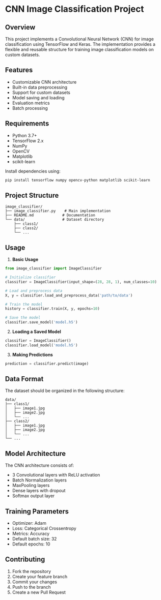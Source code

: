 # CNN Image Classification Project

## Overview
This project implements a Convolutional Neural Network (CNN) for image classification using TensorFlow and Keras. The implementation provides a flexible and reusable structure for training image classification models on custom datasets.

## Features
- Customizable CNN architecture
- Built-in data preprocessing
- Support for custom datasets
- Model saving and loading
- Evaluation metrics
- Batch processing

## Requirements
- Python 3.7+
- TensorFlow 2.x
- NumPy
- OpenCV
- Matplotlib
- scikit-learn

Install dependencies using:
```bash
pip install tensorflow numpy opencv-python matplotlib scikit-learn
```

## Project Structure
```
image_classifier/
├── image_classifier.py    # Main implementation
├── README.md             # Documentation
└── data/                 # Dataset directory
    ├── class1/          
    ├── class2/
    └── ...
```

## Usage
1. **Basic Usage**
```python
from image_classifier import ImageClassifier

# Initialize classifier
classifier = ImageClassifier(input_shape=(28, 28, 1), num_classes=10)

# Load and preprocess data
X, y = classifier.load_and_preprocess_data('path/to/data')

# Train the model
history = classifier.train(X, y, epochs=10)

# Save the model
classifier.save_model('model.h5')
```

2. **Loading a Saved Model**
```python
classifier = ImageClassifier()
classifier.load_model('model.h5')
```

3. **Making Predictions**
```python
prediction = classifier.predict(image)
```

## Data Format
The dataset should be organized in the following structure:
```
data/
├── class1/
│   ├── image1.jpg
│   ├── image2.jpg
│   └── ...
├── class2/
│   ├── image1.jpg
│   ├── image2.jpg
│   └── ...
└── ...
```

## Model Architecture
The CNN architecture consists of:
- 3 Convolutional layers with ReLU activation
- Batch Normalization layers
- MaxPooling layers
- Dense layers with dropout
- Softmax output layer

## Training Parameters
- Optimizer: Adam
- Loss: Categorical Crossentropy
- Metrics: Accuracy
- Default batch size: 32
- Default epochs: 10

## Contributing
1. Fork the repository
2. Create your feature branch
3. Commit your changes
4. Push to the branch
5. Create a new Pull Request
